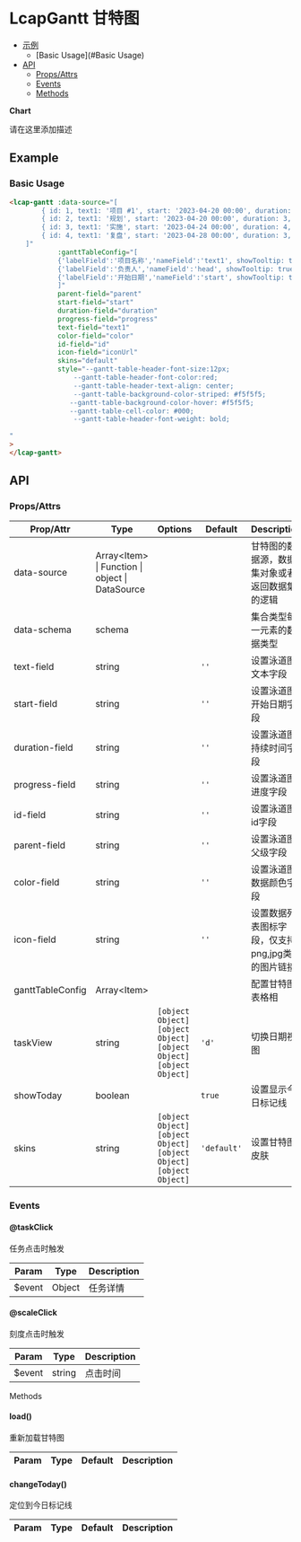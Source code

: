 <!-- 该 README.md 根据 api.yaml 和 docs/*.md 自动生成，为了方便在 GitHub 和 NPM 上查阅。如需修改，请查看源文件 -->

# LcapGantt 甘特图

- [示例](#示例)
    - [Basic Usage](#Basic Usage)
- [API]()
    - [Props/Attrs](#propsattrs)
    - [Events](#events)
    - [Methods](#methods)

**Chart**

请在这里添加描述

## Example
### Basic Usage

```html
<lcap-gantt :data-source="[
        { id: 1, text1: '项目 #1', start: '2023-04-20 00:00', duration: 9, progress: 0.6, open: true, head: '赵一', state: 'default', color: '#5692f0', iconUrl: '' },
        { id: 2, text1: '规划', start: '2023-04-20 00:00', duration: 3, progress: 0.8, parent: 1, head: '钱二', state: 'finished', color: '#5692f0', iconUrl: 'http://ceph.lcap.hadev.s3.amazonaws.com/lowcode-static/user/defaulttenant/1686301210678_%E5%8A%A0%E6%B2%B9.jpg' },
        { id: 3, text1: '实施', start: '2023-04-24 00:00', duration: 4, progress: 0.5, parent: 1, head: '孙三', state: 'unfinished', color: '#84bd54' },
        { id: 4, text1: '复盘', start: '2023-04-28 00:00', duration: 3, progress: 0.1, parent: 1, head: '李四', state: 'canceled', color: '#da645d' },
    ]"
            :ganttTableConfig="[
            {'labelField':'项目名称','nameField':'text1', showTooltip: true, width: '100'},
            {'labelField':'负责人','nameField':'head', showTooltip: true, width: '100'},
            {'labelField':'开始日期','nameField':'start', showTooltip: true, width: '150'}
            ]"
            parent-field="parent"
            start-field="start"
            duration-field="duration"
            progress-field="progress"
            text-field="text1"
            color-field="color"
            id-field="id"
            icon-field="iconUrl"
            skins="default"
            style="--gantt-table-header-font-size:12px;
                --gantt-table-header-font-color:red; 
                --gantt-table-header-text-align: center;
                --gantt-table-background-color-striped: #f5f5f5;
               --gantt-table-background-color-hover: #f5f5f5;
               --gantt-table-cell-color: #000;
                --gantt-table-header-font-weight: bold;
                
"
>
</lcap-gantt>
```

## API
### Props/Attrs

| Prop/Attr | Type | Options | Default | Description |
| --------- | ---- | ------- | ------- | ----------- |
| data-source | Array\<Item\> \| Function \| object \| DataSource |  |  | 甘特图的数据源，数据集对象或者返回数据集的逻辑 |
| data-schema | schema |  |  | 集合类型每一元素的数据类型 |
| text-field | string |  | `''` | 设置泳道图文本字段 |
| start-field | string |  | `''` | 设置泳道图开始日期字段 |
| duration-field | string |  | `''` | 设置泳道图持续时间字段 |
| progress-field | string |  | `''` | 设置泳道图进度字段 |
| id-field | string |  | `''` | 设置泳道图id字段 |
| parent-field | string |  | `''` | 设置泳道图父级字段 |
| color-field | string |  | `''` | 设置泳道图数据颜色字段 |
| icon-field | string |  | `''` | 设置数据列表图标字段，仅支持png,jpg类型的图片链接 |
| ganttTableConfig | Array\<Item\> |  |  | 配置甘特图表格相 |
| taskView | string | `[object Object]`<br/>`[object Object]`<br/>`[object Object]`<br/>`[object Object]` | `'d'` | 切换日期视图 |
| showToday | boolean |  | `true` | 设置显示今日标记线 |
| skins | string | `[object Object]`<br/>`[object Object]`<br/>`[object Object]`<br/>`[object Object]` | `'default'` | 设置甘特图皮肤 |

### Events

#### @taskClick

任务点击时触发

| Param | Type | Description |
| ----- | ---- | ----------- |
| $event | Object | 任务详情 |

#### @scaleClick

刻度点击时触发

| Param | Type | Description |
| ----- | ---- | ----------- |
| $event | string | 点击时间 |

Methods

#### load()

重新加载甘特图

| Param | Type | Default | Description |
| ----- | ---- | ------- | ----------- |

#### changeToday()

定位到今日标记线

| Param | Type | Default | Description |
| ----- | ---- | ------- | ----------- |

